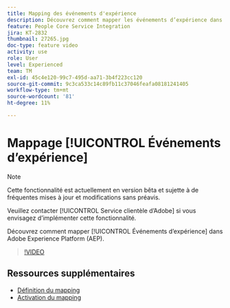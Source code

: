 ```yaml
---
title: Mapping des événements d'expérience
description: Découvrez comment mapper les événements d’expérience dans Adobe Experience Platform (AEP)
feature: People Core Service Integration
jira: KT-2832
thumbnail: 27265.jpg
doc-type: feature video
activity: use
role: User
level: Experienced
team: TM
exl-id: 45c4e120-99c7-495d-aa71-3b4f223cc120
source-git-commit: 9c3ca533c14c89fb11c37046feafa08181241405
workflow-type: tm+mt
source-wordcount: '81'
ht-degree: 11%

---
```


# Mappage [!UICONTROL Événements d’expérience]

>[!NOTE]
>
>Cette fonctionnalité est actuellement en version bêta et sujette à de fréquentes mises à jour et modifications sans préavis.
>
>Veuillez contacter [!UICONTROL Service clientèle d’Adobe] si vous envisagez d’implémenter cette fonctionnalité.

Découvrez comment mapper [!UICONTROL Événements d’expérience] dans Adobe Experience Platform (AEP).

>[!VIDEO](https://video.tv.adobe.com/v/27265?quality=12&learn=on)

## Ressources supplémentaires

* [Définition du mapping](https://experienceleague.adobe.com/docs/campaign-standard/using/integrating-with-adobe-cloud/adobe-experience-platform/data-connector/aep-mapping-definition.html)
* [Activation du mapping](https://experienceleague.adobe.com/docs/campaign-standard/using/integrating-with-adobe-cloud/adobe-experience-platform/data-connector/aep-mapping-activation.html)
